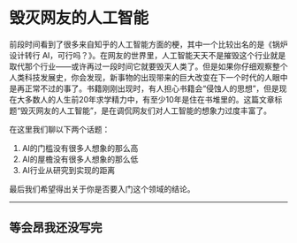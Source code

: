 # 毁灭网友的人工智能

​		前段时间看到了很多来自知乎的人工智能方面的梗，其中一个比较出名的是《锅炉设计转行 AI，可行吗？》。在网友的世界里，人工智能天天不是摧毁这个行业就是取代那个行业——或许再过一段时间它就要毁灭人类了。但是如果你仔细观察整个人类科技发展史，你会发现，新事物的出现带来的巨大改变在下一个时代的人眼中是再正常不过的事了。书籍刚刚出现时，有人担心书籍会“侵蚀人的思想”，但是现在大多数人的人生前20年求学精力中，有至少10年是住在书堆里的。这篇文章标题“毁灭网友的人工智能”，是在调侃网友们对人工智能的想象力过度丰富了。

在这里我们聊以下两个话题：

1.  AI的门槛没有很多人想象的那么高
2.  AI的屋檐没有很多人想象的那么低
3.  AI行业从研究到实现的距离

最后我们希望得出关于你是否要入门这个领域的结论。

---

## 等会昂我还没写完

